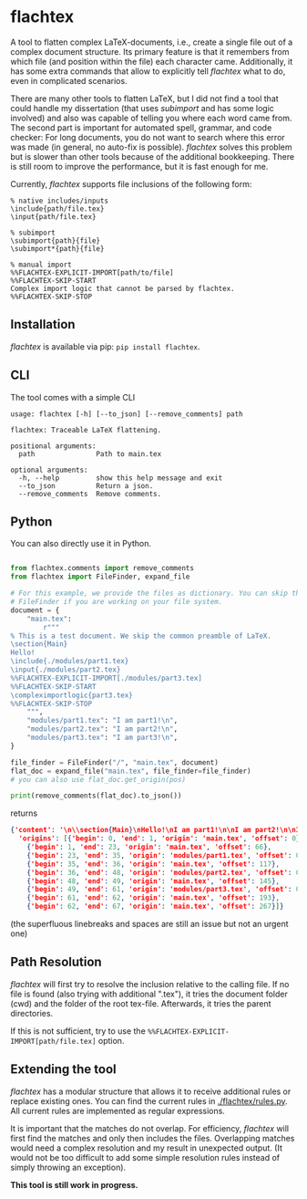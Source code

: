 # flachtex

A tool to flatten complex LaTeX-documents, i.e., create a single file out of a complex
document structure.
Its primary feature is that it remembers from which file (and position within the file)
each character came. Additionally, it has some extra commands that allow to explicitly
tell *flachtex* what to do, even in complicated scenarios.

There are many other tools to flatten LaTeX, but I did not find a tool that could handle
my dissertation (that uses *subimport* and has some logic involved) and also was capable
of telling you where each word came from. The second part is important for automated 
spell, grammar, and code checker: For long documents, you do not want to search where
this error was made (in general, no auto-fix is possible). *flachtex* solves this problem
but is slower than other tools because of the additional bookkeeping. There is still
room to improve the performance, but it is fast enough for me.

Currently, *flachtex* supports file inclusions of the following form:
```
% native includes/inputs
\include{path/file.tex}
\input{path/file.tex}

% subimport
\subimport{path}{file}
\subimport*{path}{file}

% manual import
%%FLACHTEX-EXPLICIT-IMPORT[path/to/file]
%%FLACHTEX-SKIP-START
Complex import logic that cannot be parsed by flachtex.
%%FLACHTEX-SKIP-STOP
```

## Installation

*flachtex* is available via pip: `pip install flachtex`.

## CLI

The tool comes with a simple CLI
```
usage: flachtex [-h] [--to_json] [--remove_comments] path

flachtex: Traceable LaTeX flattening.

positional arguments:
  path               Path to main.tex

optional arguments:
  -h, --help         show this help message and exit
  --to_json          Return a json.
  --remove_comments  Remove comments.
```

## Python

You can also directly use it in Python.
```python

from flachtex.comments import remove_comments
from flachtex import FileFinder, expand_file

# For this example, we provide the files as dictionary. You can skip the part with the
# FileFinder if you are working on your file system.
document = {
    "main.tex":
        r"""
% This is a test document. We skip the common preamble of LaTeX.
\section{Main}
Hello!
\include{./modules/part1.tex}
\input{./modules/part2.tex}
%%FLACHTEX-EXPLICIT-IMPORT[./modules/part3.tex]
%%FLACHTEX-SKIP-START
\compleximportlogic{part3.tex}
%%FLACHTEX-SKIP-STOP
    """,
    "modules/part1.tex": "I am part1!\n",
    "modules/part2.tex": "I am part2!\n",
    "modules/part3.tex": "I am part3!\n",
}

file_finder = FileFinder("/", "main.tex", document)
flat_doc = expand_file("main.tex", file_finder=file_finder)
# you can also use flat_doc.get_origin(pos)

print(remove_comments(flat_doc).to_json())
```
returns 
```json
{'content': '\n\\section{Main}\nHello!\nI am part1!\n\nI am part2!\n\nI am part3!\n\n\n    ', 
  'origins': [{'begin': 0, 'end': 1, 'origin': 'main.tex', 'offset': 0}, 
    {'begin': 1, 'end': 23, 'origin': 'main.tex', 'offset': 66}, 
    {'begin': 23, 'end': 35, 'origin': 'modules/part1.tex', 'offset': 0},
    {'begin': 35, 'end': 36, 'origin': 'main.tex', 'offset': 117},
    {'begin': 36, 'end': 48, 'origin': 'modules/part2.tex', 'offset': 0},
    {'begin': 48, 'end': 49, 'origin': 'main.tex', 'offset': 145}, 
    {'begin': 49, 'end': 61, 'origin': 'modules/part3.tex', 'offset': 0},
    {'begin': 61, 'end': 62, 'origin': 'main.tex', 'offset': 193}, 
    {'begin': 62, 'end': 67, 'origin': 'main.tex', 'offset': 267}]}
```
(the superfluous linebreaks and spaces are still an issue but not an urgent one)

## Path Resolution

*flachtex* will first try to resolve the inclusion relative to the calling file.
If no file is found (also trying with additional ".tex"), it tries the document folder
(cwd) and the folder of the root tex-file. Afterwards, it tries the parent directories.

If this is not sufficient, try to use the `%%FLACHTEX-EXPLICIT-IMPORT[path/file.tex]`
option.

## Extending the tool

*flachtex* has a modular structure that allows it to receive
additional rules or replace existing ones. You can find the current rules in
[./flachtex/rules.py](./flachtex/rules.py). All current rules are implemented as
regular expressions.

It is important that the matches do not overlap.
For efficiency, *flachtex* will first find the matches and only then includes the 
files. Overlapping matches would need a complex resolution and my result in unexpected
output. (It would not be too difficult to add some simple resolution rules instead of
simply throwing an exception).


**This tool is still work in progress.**
